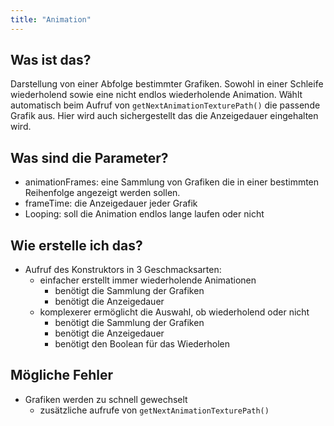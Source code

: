 ```yaml
---
title: "Animation"
---
```


## Was ist das?
Darstellung von einer Abfolge bestimmter Grafiken. Sowohl in einer Schleife wiederholend sowie eine nicht endlos wiederholende Animation.
Wählt automatisch beim Aufruf von `getNextAnimationTexturePath()` die passende Grafik aus. Hier wird auch sichergestellt das die Anzeigedauer eingehalten wird.
  


## Was sind die Parameter?
- animationFrames: eine Sammlung von Grafiken die in einer bestimmten Reihenfolge angezeigt werden sollen.
- frameTime: die Anzeigedauer jeder Grafik
- Looping: soll die Animation endlos lange laufen oder nicht


## Wie erstelle ich das?
- Aufruf des Konstruktors in 3 Geschmacksarten:
  - einfacher erstellt immer wiederholende Animationen
    - benötigt die Sammlung der Grafiken
    - benötigt die Anzeigedauer
  - komplexerer ermöglicht die Auswahl, ob wiederholend oder nicht
    - benötigt die Sammlung der Grafiken
    - benötigt die Anzeigedauer
    - benötigt den Boolean für das Wiederholen


## Mögliche Fehler
- Grafiken werden zu schnell gewechselt
  - zusätzliche aufrufe von `getNextAnimationTexturePath()`
 